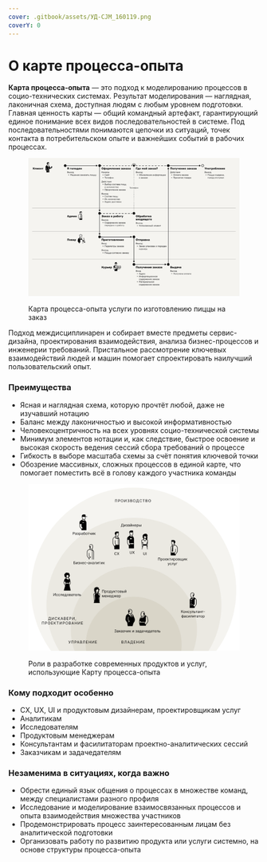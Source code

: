 ```yaml
---
cover: .gitbook/assets/УД-CJM_160119.png
coverY: 0
---
```


# О карте процесса-опыта

**Карта процесса-опыта** — это подход к моделированию процессов в социо-технических системах. Результат моделирования — наглядная, лаконичная схема, доступная людям с любым уровнем подготовки. Главная ценность карты — общий командный артефакт, гарантирующий единое понимание всех видов последовательностей в системе. Под последовательностями понимаются цепочки из ситуаций, точек контакта в потребительском опыте и важнейших событий в рабочих процессах.&#x20;

<figure><img src=".gitbook/assets/i-08.svg" alt=""><figcaption><p>Карта процесса-опыта услуги по изготовлению пиццы на заказ</p></figcaption></figure>

Подход междисциплинарен и собирает вместе предметы сервис-дизайна, проектирования взаимодействия, анализа бизнес-процессов и инженерии требований. Пристальное рассмотрение ключевых взаимодействий людей и машин помогает спроектировать наилучший пользовательский опыт.

### Преимущества

* Ясная и наглядная схема, которую прочтёт любой, даже не изучавший нотацию
* Баланс между лаконичностью и высокой информативностью
* Человекоцентричность на всех уровнях социо-технической системы
* Минимум элементов нотации и, как следствие, быстрое освоение и высокая скорость ведения сессий сбора требований о процессе
* Гибкость в выборе масштаба схемы за счёт понятия ключевой точки
* Обозрение массивных, сложных процессов в единой карте, что помогает поместить всё в голову каждого участника команды





<figure><img src=".gitbook/assets/xpm-roles-scheme.png" alt="" width="563"><figcaption><p>Роли в разработке современных продуктов и услуг, использующие Карту процесса-опыта</p></figcaption></figure>

### Кому подходит особенно <a href="#user-content-elements" id="user-content-elements"></a>

* CX, UX, UI и продуктовым дизайнерам, проектировщикам услуг
* Аналитикам
* Исследователям
* Продуктовым менеджерам
* Консультантам и фасилитаторам проектно-аналитических сессий
* Заказчикам и задачедателям

### Незаменима в ситуациях, когда важно

* Обрести единый язык общения о процессах в множестве команд, между специалистами разного профиля
* Исследование и моделирование взаимосвязанных процессов и опыта взаимодействия множества участников
* Продемонстрировать процесс заинтересованным лицам без аналитической подготовки
* Организовать работу по развитию продукта или услуги системно, на основе структуры процесса-опыта

